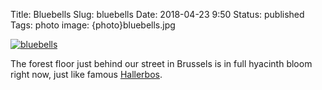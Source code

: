 Title: Bluebells
Slug: bluebells
Date: 2018-04-23 9:50
Status: published
Tags: photo
image: {photo}bluebells.jpg

[![bluebells]({photo}bluebells.jpg "bluebells")]({filename}/pic/bluebells.jpg)

The forest floor just behind our street in Brussels
is in full hyacinth bloom right now, just like
famous [Hallerbos](https://www.hallerbos.be/en/).

